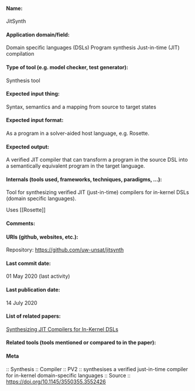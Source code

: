 #### Name:
JitSynth

#### Application domain/field:
Domain specific languages (DSLs)
Program synthesis
Just-in-time (JIT) compilation

#### Type of tool (e.g. model checker, test generator):
Synthesis tool

#### Expected input thing:
Syntax, semantics and a mapping from source to target states

#### Expected input format:
As a program in a solver-aided host language, e.g. Rosette.

#### Expected output:
A verified JIT compiler that can transform a program in the source DSL into a semantically equivalent program in the target language.

#### Internals (tools used, frameworks, techniques, paradigms, ...):
Tool for synthesizing verified JIT (just-in-time) compilers for in-kernel DSLs (domain specific languages). 

Uses [[Rosette]]

#### Comments:

#### URIs (github, websites, etc.):
Repository: https://github.com/uw-unsat/jitsynth

#### Last commit date:
01 May 2020 (last activity)

#### Last publication date:
14 July 2020

#### List of related papers:
[Synthesizing JIT Compilers for In-Kernel DSLs](https://doi.org/10.1007/978-3-030-53291-8_29)

#### Related tools (tools mentioned or compared to in the paper):

#### Meta
:: Synthesis
:: Compiler
:: PV2 :: synthesises a verified just-in-time compiler for in-kernel domain-specific languages
:: Source :: https://doi.org/10.1145/3550355.3552426
